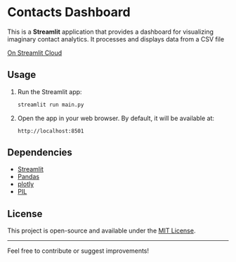 # Contacts Dashboard

This is a **Streamlit** application that provides a dashboard for visualizing imaginary contact analytics. It processes and displays data from a CSV file

[On Streamlit Cloud](https://contacs-dashboard-rb.streamlit.app/)

## Usage

1. Run the Streamlit app:
   ```bash
   streamlit run main.py
   ```

2. Open the app in your web browser. By default, it will be available at:
   ```
   http://localhost:8501

## Dependencies
- [Streamlit](https://streamlit.io/)
- [Pandas](https://pandas.pydata.org/)
- [plotly](https://plotly.com/python/)
- [PIL](https://python-pillow.github.io/)

## License

This project is open-source and available under the [MIT License](LICENSE).

---

Feel free to contribute or suggest improvements!